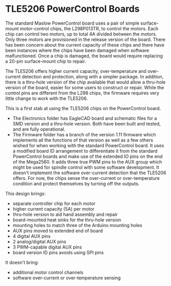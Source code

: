 # TLE5206 PowerControl Boards

The standard Maslow PowerControl board uses a pair of simple surface-mount motor-control chips, the L298P013TR, to control the motors. Each chip can control two motors, up to total 4A divided between the motors. Only three motors are provisioned in the release version of the board. There has been concern about the current capacity of these chips and there have been instances where the chips have been damaged when software malfunctioned. Once a chip is damaged, the board would require replacing a 20-pin surface-mount chip to repair.

The TLE5206 offers higher current capacity, over-temperature and over-current detection and protection, along with a simpler package. In addition, there is a thru-hole version of the chip available that would allow a thru-hole version of the board, easier for some users to construct or repair. While the control pins are different from the L298 chips, the firmware requires very little change to work with the TLE5206.

This is a first stab at using the TLE5206 chips on the PowerControl board.
 -  The Electronics folder has EagleCAD board and schematic files for a SMD version and a thru-hole version. Both have been built and tested, and are fully operational.
 -  The Firmware folder has a branch of the version 1.11 firmware which implements all the functions of that version as well as a few others wished for when working with the standard PowerControl board. It uses a modified board ID arrangement to differentiate it from the standard PowerControl boards and make use of the extended IO pins on the end of the Mega2560. It adds three true PWM pins to the AUX group which might be used for spindle control with some software development. It doesn't implement the software over-current detection that the TLE5206 offers. For now, the chips sense the over-current or over-temperature condition and protect themselves by turning off the outputs.

This design brings:
- separate controller chip for each motor
- higher current capacity (5A) per motor
- thru-hole version to aid hand assembly and repair
- board-mounted heat sinks for the thru-hole version
- mounting holes to match three of the Arduino mounting holes
- AUX pins moved to extended end of board
- 4 digital AUX pins
- 2 analog/digital AUX pins
- 3 PWM-capable digital AUX pins
- board version ID pins avoids using SPI pins

It doesn't bring:
- additional motor control channels
- software over-current or over-temperature sensing
